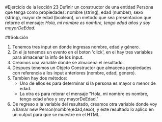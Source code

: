 #Ejercicio de la lección 23
Definir un constructor de una entidad Persona que tenga como propiedades: nombre (string), edad (number), sexo (string), mayor de edad (boolean),  un método que sea presentacion que retorne el mensaje:
 *Hola, mi nombre es nombre, tengo edad años y soy mayorDeEdad.*

##Solución
1. Tenemos tres input en donde ingresas nombre, edad y género.
2. En el js tenemos un evento en el boton 'click', en el hay tres variables para almacenar la info de los input.
3. Creamos una variable donde se almacena el resultado.
4. Déspues tenemos un Objeto Constructor que almacena propiedades con referencia a los input anteriores (nombre, edad, genero).
5. Tambien hay dos métodos:
	* Uno de ellos es para determinar si la persona es mayor o menor de edad.
	* La otra es para retorar el mensaje "Hola, mi nombre es nombre, tengo edad años y soy mayorDeEdad."
6. De regreso a la variable del resultado, creamos otra variable donde voy a llamar new Person(nombre,edad,sexo), y este resultado lo aplico en un output para que se muestre en el HTML.
